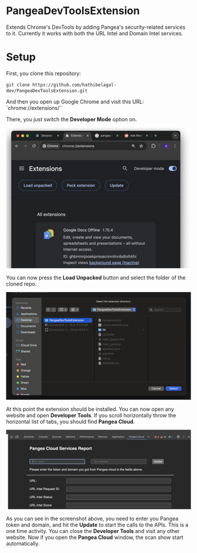 # PangeaDevToolsExtension
Extends Chrome's DevTools by adding Pangea's security-related services to it. Currently it works with both the URL Intel and Domain Intel services.

# Setup

First, you clone this repository:

```
git clone https://github.com/hathibelagal-dev/PangeaDevToolsExtension.git
```

And then you open up Google Chrome and visit this URL: `chrome://extensions/``

There, you just switch the **Developer Mode** option on.

<img src="https://raw.githubusercontent.com/hathibelagal-dev/PangeaDevToolsExtension/main/Screenshot%202024-04-26%20at%2019.53.11.png" width="640"/>

You can now press the **Load Unpacked** button and select the folder of the cloned repo.

<img src="https://raw.githubusercontent.com/hathibelagal-dev/PangeaDevToolsExtension/main/Screenshot%202024-04-26%20at%2019.57.51.png" width="640"/>

At this point the extension should be installed. You can now open any website and open **Developer Tools**. If you scroll horizontally throw the horizontal list of tabs, you should find **Pangea Cloud**.

<img src="https://raw.githubusercontent.com/hathibelagal-dev/PangeaDevToolsExtension/main/Screenshot%202024-04-26%20at%2020.01.29.png" width="640"/>

As you can see in the screenshot above, you need to enter you Pangea token and domain, and hit the **Update** to start the calls to the APIs. This is a one time activity. You can close the **Developer Tools** and visit any other website. Now if you open the **Pangea Cloud** window, the scan show start automatically.
